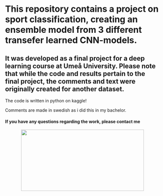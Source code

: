 # This repository contains a project on sport classification, creating an ensemble model from 3 different transefer learned CNN-models. 

## It was developed as a final project for a deep learning course at Umeå University. Please note that while the code and results pertain to the final project, the comments and text were originally created for another dataset.

The code is written in python on kaggle!

Comments are made in swedish as i did this in my bachelor.

#### If you have any questions regarding the work, please contact me




<div align="center">
  <img src="https://media3.giphy.com/media/Bk0CW5frw4qfS/200.webp?cid=ecf05e47np7ohw4ocvcmf9ibsgnatci3o8766m7eqgfh6qfc&ep=v1_gifs_search&rid=200.webp&ct=g" width="400" height="200"/>
</div>
